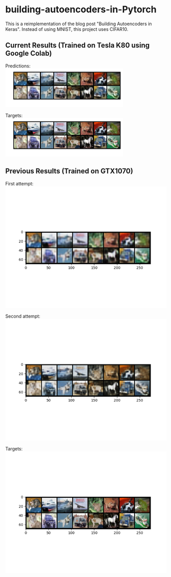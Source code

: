 # building-autoencoders-in-Pytorch
This is a reimplementation of the blog post "Building Autoencoders in Keras". Instead of using MNIST, this project uses CIFAR10.

## Current Results (Trained on Tesla K80 using Google Colab)
Predictions:  
![decode](/weights/colab_predictions.png)

Targets:  
![target](/weights/colab_tar.png)

## Previous Results (Trained on GTX1070)
First attempt:  
![decode](/weights/decoded_img.png)

Second attempt: 
![decode](/weights/decoded_img2.png)

Targets:  
![decode](/weights/target.png)
